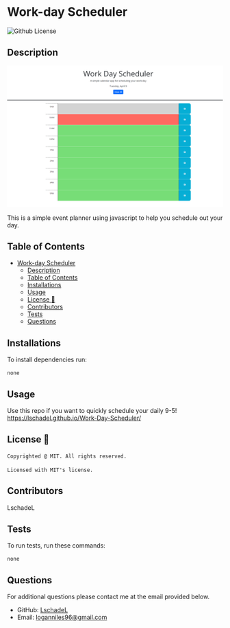 # Work-day Scheduler
  ![Github License](https://img.shields.io/badge/license-MIT-yellowgreen.svg)


  ## Description
  ![screenshot](./assets/Screenshot%202024-04-09%20154954.png)

  This is a simple event planner using javascript to help you schedule out your day.

  ## Table of Contents

- [Work-day Scheduler](#work-day-scheduler)
  - [Description](#description)
  - [Table of Contents](#table-of-contents)
  - [Installations](#installations)
  - [Usage](#usage)
  - [License 📛](#license-)
  - [Contributors](#contributors)
  - [Tests](#tests)
  - [Questions](#questions)
## Installations

  To install dependencies run:

  ```
  none
  ```

  ## Usage

  Use this repo if you want to quickly schedule your daily 9-5!
  https://lschadel.github.io/Work-Day-Scheduler/

  ## License 📛 

    Copyrighted @ MIT. All rights reserved.

    Licensed with MIT's license.

  ## Contributors

  LschadeL

  ## Tests

  To run tests, run these commands:

  ```
  none
  ```

  ## Questions

  For additional questions please contact me at the email provided below. 

  - GitHub: [LschadeL](https://github.com/LschadeL/)
  - Email:  loganniles96@gmail.com